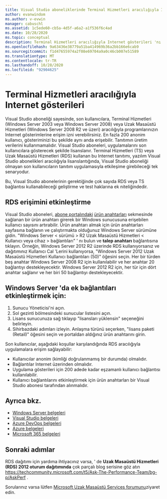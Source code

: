 ```yaml
---
title: Visual Studio aboneliklerinde Terminal Hizmetleri aracılığıyla Internet gösterileri | Microsoft Docs
author: evanwindom
ms.author: v-evwin
manager: cabuschl
ms.assetid: 1c5ede60-cb5a-4d5f-a6a2-a1f536f6c4ad
ms.date: 10/28/2020
ms.topic: conceptual
description: Terminal Hizmetleri aracılığıyla Internet gösterileri 'nı desteklemek ve RDS erişimini etkinleştirmek için ürün anahtarları kullanmayı öğrenin
ms.openlocfilehash: 9a63436e38779a51ba414969b36a2bb166e6cab9
ms.sourcegitcommit: f1d47655974a2f08e69704a9a0c46cb007e51589
ms.translationtype: MT
ms.contentlocale: tr-TR
ms.lasthandoff: 10/28/2020
ms.locfileid: "92904625"
---
```

# <a name="internet-demonstrations-via-terminal-services"></a>Terminal Hizmetleri aracılığıyla Internet gösterileri
Visual Studio aboneliği sayesinde, son kullanıcılara, Terminal Hizmetleri (Windows Server 2003 veya Windows Server 2008) veya Uzak Masaüstü Hizmetleri (Windows Server 2008 R2 ve üzeri) aracılığıyla programlarınızın Internet gösterimlerine erişim izni verebilirsiniz. En fazla 200 anonim kullanıcı, gösteriminizi bu şekilde aynı anda erişebilir. Tanıtımın üretim verilerini kullanmamalıdır. Visual Studio aboneleri, uygulamalarını son kullanıcılara gösterecek şekilde lisanslanır. Terminal Hizmetleri (TS) veya Uzak Masaüstü Hizmetleri (RDS) kullanan bu Internet tanıtımı, yazılım Visual Studio abonelikleri aracılığıyla lisanslantığında, Visual Studio aboneliği olmayan son kullanıcıların tanıtım uygulamasıyla etkileşime girebileceği tek senaryodur.

Bu, Visual Studio abonelerinin gerektiğinde çok sayıda RDS veya TS bağlantısı kullanabileceği geliştirme ve test haklarına ek niteliğindedir.

## <a name="enabling-rds-access"></a>RDS erişimini etkinleştirme
Visual Studio aboneleri, [abone portalındaki](https://my.visualstudio.com?wt.mc_id=o~msft~docs) [ürün anahtarları](https://my.visualstudio.com/productkeys?wt.mc_id=o~msft~docs) sekmesinde sağlanan bir ürün anahtarı girerek bir Windows sunucusuna erişebilen kullanıcı sayısını artırabilir. Ürün anahtarı almak için ürün anahtarları sayfasına bağlanın ve çalıştırmakta olduğunuz Windows Server sürümüne gidin. "Windows Server < sürümü > R2 Uzak Masaüstü Hizmetleri < Kullanıcı veya cihaz > bağlantıları" ' nı bulun ve **talep anahtarı** bağlantısına tıklayın. Örneğin, Windows Server 2012 R2 üzerinde RDS kullanıyorsanız ve dağıtımınız Kullanıcı Cal 'Lerini kullanıyorsa, "Windows Server 2012 Uzak Masaüstü Hizmetleri Kullanıcı bağlantıları (50)" öğesini seçin.
Her bir türden beş anahtar Windows Server 2008 R2 için kullanılabilir ve her anahtar 20 bağlantıyı destekleyecektir. Windows Server 2012 R2 için, her tür için dört anahtar sağlanır ve her biri 50 bağlantıyı destekleyecektir.

## <a name="to-enable-additional-connections-in-windows-server"></a>Windows Server 'da ek bağlantıları etkinleştirmek için:
1. Sunucu Yöneticisi'ni açın.
2. Sol gezinti bölmesindeki sunucular listesini açın.
3. Lisans sunucunuza sağ tıklayıp "lisansları yüklensin" seçeneğini belirleyin.
4. Sihirbazdaki adımları izleyin.  Anlaşma türünü seçerken, "lisans paketi (Retail)" öğesini seçin ve portaldan aldığınız ürün anahtarını girin.

Son kullanıcılar, aşağıdaki koşullar karşılandığında RDS aracılığıyla uygulamalara erişim sağlayabilir:
- Kullanıcılar anonim (kimliği doğrulanmamış bir durumda) olmalıdır.
- Bağlantılar Internet üzerinden olmalıdır.
- Uygulama gösterileri için 200 adede kadar eşzamanlı kullanıcı bağlantısı kullanılabilir.
- Kullanıcı bağlantılarını etkinleştirmek için ürün anahtarları bir Visual Studio abonesi tarafından alınmalıdır.

## <a name="see-also"></a>Ayrıca bkz.
- [Windows Server belgeleri](/windows-server/)
- [Visual Studio belgeleri](/visualstudio/)
- [Azure DevOps belgeleri](/azure/devops/)
- [Azure belgeleri](/azure/)
- [Microsoft 365 belgeleri](/microsoft-365/)

## <a name="next-steps"></a>Sonraki adımlar
RDS dağıtımı için yardıma ihtiyacınız varsa, ' de **Uzak Masaüstü Hizmetleri (RDS) 2012 oturum dağıtımında** çok parçalı blog serisine göz atın https://techcommunity.microsoft.com/t5/Ask-The-Performance-Team/bg-p/AskPerf . 

Sorularınız varsa lütfen [Microsoft Uzak Masaüstü Services forumunu](https://social.technet.microsoft.com/Forums/windowsserver/home?forum=winserverTS)ziyaret edin.